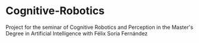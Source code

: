 # Cognitive-Robotics
Project for the seminar of Cognitive Robotics and Perception in the Master's Degree in Artificial Intelligence with Félix Soria Fernández
